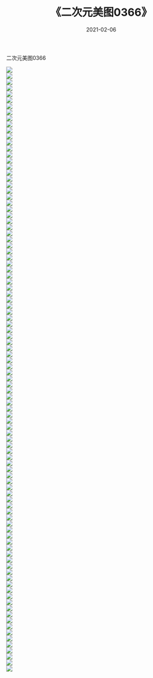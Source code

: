 ﻿---
layout: post
title:  《二次元美图0366》
date:   2021-02-06
img: http://imgx.orgx.ga/二次元/2021/二次元美图0366/000.jpg
categories: [美女, 清纯, 唯美]
---

二次元美图0366

 ![](http://imgx.orgx.ga/二次元/2021/二次元美图0366/001.jpg) <br>![](http://imgx.orgx.ga/二次元/2021/二次元美图0366/002.jpg) <br>![](http://imgx.orgx.ga/二次元/2021/二次元美图0366/003.jpg) <br>![](http://imgx.orgx.ga/二次元/2021/二次元美图0366/004.jpg) <br>![](http://imgx.orgx.ga/二次元/2021/二次元美图0366/005.jpg) <br>![](http://imgx.orgx.ga/二次元/2021/二次元美图0366/006.jpg) <br>![](http://imgx.orgx.ga/二次元/2021/二次元美图0366/007.jpg) <br>![](http://imgx.orgx.ga/二次元/2021/二次元美图0366/008.jpg) <br>![](http://imgx.orgx.ga/二次元/2021/二次元美图0366/009.jpg) <br>![](http://imgx.orgx.ga/二次元/2021/二次元美图0366/010.jpg) <br>![](http://imgx.orgx.ga/二次元/2021/二次元美图0366/011.jpg) <br>![](http://imgx.orgx.ga/二次元/2021/二次元美图0366/012.jpg) <br>![](http://imgx.orgx.ga/二次元/2021/二次元美图0366/013.jpg) <br>![](http://imgx.orgx.ga/二次元/2021/二次元美图0366/014.jpg) <br>![](http://imgx.orgx.ga/二次元/2021/二次元美图0366/015.jpg) <br>![](http://imgx.orgx.ga/二次元/2021/二次元美图0366/016.jpg) <br>![](http://imgx.orgx.ga/二次元/2021/二次元美图0366/017.jpg) <br>![](http://imgx.orgx.ga/二次元/2021/二次元美图0366/018.jpg) <br>![](http://imgx.orgx.ga/二次元/2021/二次元美图0366/019.jpg) <br>![](http://imgx.orgx.ga/二次元/2021/二次元美图0366/020.jpg) <br>![](http://imgx.orgx.ga/二次元/2021/二次元美图0366/021.jpg) <br>![](http://imgx.orgx.ga/二次元/2021/二次元美图0366/022.jpg) <br>![](http://imgx.orgx.ga/二次元/2021/二次元美图0366/023.jpg) <br>![](http://imgx.orgx.ga/二次元/2021/二次元美图0366/024.jpg) <br>![](http://imgx.orgx.ga/二次元/2021/二次元美图0366/025.jpg) <br>![](http://imgx.orgx.ga/二次元/2021/二次元美图0366/026.jpg) <br>![](http://imgx.orgx.ga/二次元/2021/二次元美图0366/027.jpg) <br>![](http://imgx.orgx.ga/二次元/2021/二次元美图0366/028.jpg) <br>![](http://imgx.orgx.ga/二次元/2021/二次元美图0366/029.jpg) <br>![](http://imgx.orgx.ga/二次元/2021/二次元美图0366/030.jpg) <br>![](http://imgx.orgx.ga/二次元/2021/二次元美图0366/031.jpg) <br>![](http://imgx.orgx.ga/二次元/2021/二次元美图0366/032.jpg) <br>![](http://imgx.orgx.ga/二次元/2021/二次元美图0366/033.jpg) <br>![](http://imgx.orgx.ga/二次元/2021/二次元美图0366/034.jpg) <br>![](http://imgx.orgx.ga/二次元/2021/二次元美图0366/035.jpg) <br>![](http://imgx.orgx.ga/二次元/2021/二次元美图0366/036.jpg) <br>![](http://imgx.orgx.ga/二次元/2021/二次元美图0366/037.jpg) <br>![](http://imgx.orgx.ga/二次元/2021/二次元美图0366/038.jpg) <br>![](http://imgx.orgx.ga/二次元/2021/二次元美图0366/039.jpg) <br>![](http://imgx.orgx.ga/二次元/2021/二次元美图0366/040.jpg) <br>![](http://imgx.orgx.ga/二次元/2021/二次元美图0366/041.jpg) <br>![](http://imgx.orgx.ga/二次元/2021/二次元美图0366/042.jpg) <br>![](http://imgx.orgx.ga/二次元/2021/二次元美图0366/043.jpg) <br>![](http://imgx.orgx.ga/二次元/2021/二次元美图0366/044.jpg) <br>![](http://imgx.orgx.ga/二次元/2021/二次元美图0366/045.jpg) <br>![](http://imgx.orgx.ga/二次元/2021/二次元美图0366/046.jpg) <br>![](http://imgx.orgx.ga/二次元/2021/二次元美图0366/047.jpg) <br>![](http://imgx.orgx.ga/二次元/2021/二次元美图0366/048.jpg) <br>![](http://imgx.orgx.ga/二次元/2021/二次元美图0366/049.jpg) <br>![](http://imgx.orgx.ga/二次元/2021/二次元美图0366/050.jpg) <br>![](http://imgx.orgx.ga/二次元/2021/二次元美图0366/051.jpg) <br>![](http://imgx.orgx.ga/二次元/2021/二次元美图0366/052.jpg) <br>![](http://imgx.orgx.ga/二次元/2021/二次元美图0366/053.jpg) <br>![](http://imgx.orgx.ga/二次元/2021/二次元美图0366/054.jpg) <br>![](http://imgx.orgx.ga/二次元/2021/二次元美图0366/055.jpg) <br>![](http://imgx.orgx.ga/二次元/2021/二次元美图0366/056.jpg) <br>![](http://imgx.orgx.ga/二次元/2021/二次元美图0366/057.jpg) <br>![](http://imgx.orgx.ga/二次元/2021/二次元美图0366/058.jpg) <br>![](http://imgx.orgx.ga/二次元/2021/二次元美图0366/059.jpg) <br>![](http://imgx.orgx.ga/二次元/2021/二次元美图0366/060.jpg) <br>![](http://imgx.orgx.ga/二次元/2021/二次元美图0366/061.jpg) <br>![](http://imgx.orgx.ga/二次元/2021/二次元美图0366/062.jpg) <br>![](http://imgx.orgx.ga/二次元/2021/二次元美图0366/063.jpg) <br>![](http://imgx.orgx.ga/二次元/2021/二次元美图0366/064.jpg) <br>![](http://imgx.orgx.ga/二次元/2021/二次元美图0366/065.jpg) <br>![](http://imgx.orgx.ga/二次元/2021/二次元美图0366/066.jpg) <br>![](http://imgx.orgx.ga/二次元/2021/二次元美图0366/067.jpg) <br>![](http://imgx.orgx.ga/二次元/2021/二次元美图0366/068.jpg) <br>![](http://imgx.orgx.ga/二次元/2021/二次元美图0366/069.jpg) <br>![](http://imgx.orgx.ga/二次元/2021/二次元美图0366/070.jpg) <br>![](http://imgx.orgx.ga/二次元/2021/二次元美图0366/071.jpg) <br>![](http://imgx.orgx.ga/二次元/2021/二次元美图0366/072.jpg) <br>![](http://imgx.orgx.ga/二次元/2021/二次元美图0366/073.jpg) <br>![](http://imgx.orgx.ga/二次元/2021/二次元美图0366/074.jpg) <br>![](http://imgx.orgx.ga/二次元/2021/二次元美图0366/075.jpg) <br>![](http://imgx.orgx.ga/二次元/2021/二次元美图0366/076.jpg) <br>![](http://imgx.orgx.ga/二次元/2021/二次元美图0366/077.jpg) <br>![](http://imgx.orgx.ga/二次元/2021/二次元美图0366/078.jpg) <br>![](http://imgx.orgx.ga/二次元/2021/二次元美图0366/079.jpg) <br>![](http://imgx.orgx.ga/二次元/2021/二次元美图0366/080.jpg) <br>![](http://imgx.orgx.ga/二次元/2021/二次元美图0366/081.jpg) <br>![](http://imgx.orgx.ga/二次元/2021/二次元美图0366/082.jpg) <br>![](http://imgx.orgx.ga/二次元/2021/二次元美图0366/083.jpg) <br>![](http://imgx.orgx.ga/二次元/2021/二次元美图0366/084.jpg) <br>![](http://imgx.orgx.ga/二次元/2021/二次元美图0366/085.jpg) <br>![](http://imgx.orgx.ga/二次元/2021/二次元美图0366/086.jpg) <br>![](http://imgx.orgx.ga/二次元/2021/二次元美图0366/087.jpg) <br>![](http://imgx.orgx.ga/二次元/2021/二次元美图0366/088.jpg) <br>![](http://imgx.orgx.ga/二次元/2021/二次元美图0366/089.jpg) <br>![](http://imgx.orgx.ga/二次元/2021/二次元美图0366/090.jpg) <br>![](http://imgx.orgx.ga/二次元/2021/二次元美图0366/091.jpg) <br>![](http://imgx.orgx.ga/二次元/2021/二次元美图0366/092.jpg) <br>![](http://imgx.orgx.ga/二次元/2021/二次元美图0366/093.jpg) <br>![](http://imgx.orgx.ga/二次元/2021/二次元美图0366/094.jpg) <br>![](http://imgx.orgx.ga/二次元/2021/二次元美图0366/095.jpg) <br>![](http://imgx.orgx.ga/二次元/2021/二次元美图0366/096.jpg) <br>![](http://imgx.orgx.ga/二次元/2021/二次元美图0366/097.jpg) <br>![](http://imgx.orgx.ga/二次元/2021/二次元美图0366/098.jpg) <br>![](http://imgx.orgx.ga/二次元/2021/二次元美图0366/099.jpg) <br>![](http://imgx.orgx.ga/二次元/2021/二次元美图0366/100.jpg) <br>